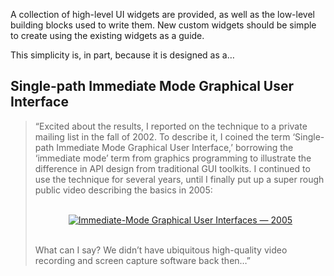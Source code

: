 A collection of high-level UI widgets are provided, as well as the low-level building blocks used to write them. New custom widgets should be simple to create using the existing widgets as a guide. 

This simplicity is, in part, because it is designed as a…



## Single-path Immediate Mode Graphical User Interface

<blockquote>
<p>“Excited about the results, I reported on the technique to a private mailing list in the fall of 2002. To describe it, I coined the term ‘Single-path Immediate Mode Graphical User Interface,’ borrowing the ‘immediate mode’ term from graphics programming to illustrate the difference in API design from traditional GUI toolkits. I continued to use the technique for several years, until I finally put up a super rough public video describing the basics in 2005:</p>
<br />
<div align="center">
  <a href="https://www.youtube.com/watch?v=Z1qyvQsjK5Y"><img src="https://img.youtube.com/vi/Z1qyvQsjK5Y/0.jpg" alt="Immediate-Mode Graphical User Interfaces — 2005"></a>
</div>
<br />
<p>What can I say? We didn’t have ubiquitous high-quality video recording and screen capture software back then…”</p>
</blockquote>


